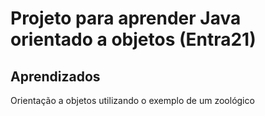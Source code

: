 <h1>Projeto para aprender Java orientado a objetos (Entra21)</h1>

<h2>Aprendizados</h2>

<p>Orientação a objetos utilizando o exemplo de um zoológico</p>
